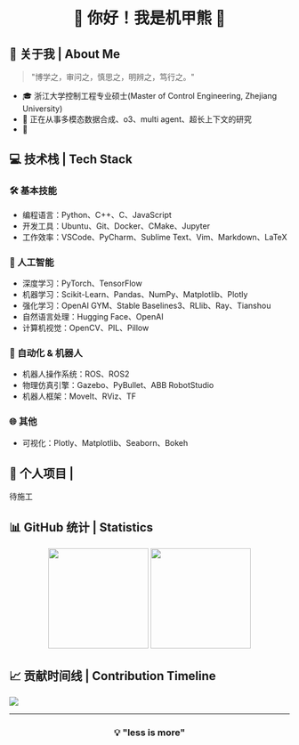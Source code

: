 <div align="center">

# 🌟 你好！我是机甲熊 🐻

</div>

## 🎯 关于我 | About Me 

> "博学之，审问之，慎思之，明辨之，笃行之。"

- 🎓 浙江大学控制工程专业硕士(Master of Control Engineering, Zhejiang University)
- 🔭 正在从事多模态数据合成、o3、multi agent、超长上下文的研究
- 🌱 

## 💻 技术栈 | Tech Stack

### 🛠 基本技能

- 编程语言：Python、C++、C、JavaScript
- 开发工具：Ubuntu、Git、Docker、CMake、Jupyter
- 工作效率：VSCode、PyCharm、Sublime Text、Vim、Markdown、LaTeX

### 🚀 人工智能

- 深度学习：PyTorch、TensorFlow
- 机器学习：Scikit-Learn、Pandas、NumPy、Matplotlib、Plotly
- 强化学习：OpenAI GYM、Stable Baselines3、RLlib、Ray、Tianshou
- 自然语言处理：Hugging Face、OpenAI
- 计算机视觉：OpenCV、PIL、Pillow

### 🤖 自动化 & 机器人

- 机器人操作系统：ROS、ROS2
- 物理仿真引擎：Gazebo、PyBullet、ABB RobotStudio
- 机器人框架：MoveIt、RViz、TF

### 🌐 其他
- 可视化：Plotly、Matplotlib、Seaborn、Bokeh

## 🚀 个人项目 | 

待施工

## 📊 GitHub 统计 | Statistics

<div align="center">
  <img height="180em" src="https://github-readme-stats.vercel.app/api?username=MechaBear7&show_icons=true&theme=radical&include_all_commits=true&count_private=true"/>
  <img height="180em" src="https://github-readme-stats.vercel.app/api/top-langs/?username=MechaBear7&layout=compact&langs_count=8&theme=radical"/>
</div>

## 📈 贡献时间线 | Contribution Timeline
![](https://github-readme-activity-graph.vercel.app/graph?username=MechaBear7&theme=dracula)


---

<div align="center">
  
### 💡 "less is more"


</div>
